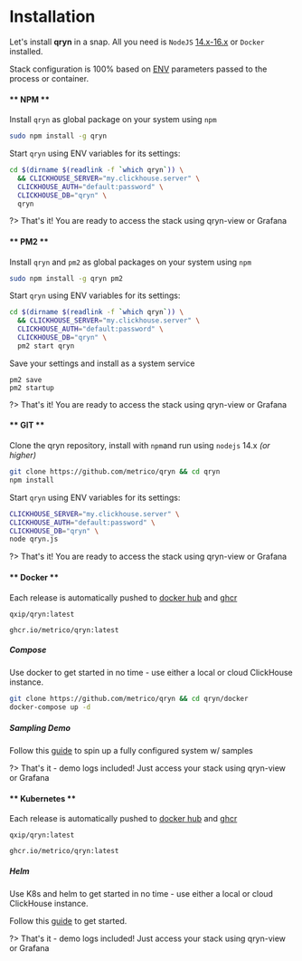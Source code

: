 # Installation

Let's install **qryn** in a snap. All you need is `NodeJS` [14.x-16.x](https://github.com/nodesource/distributions) or `Docker` installed.

Stack configuration is 100% based on [ENV](env.md) parameters passed to the process or container.

<!-- tabs:start -->

#### ** NPM **
Install `qryn` as global package on your system using `npm`
```bash
sudo npm install -g qryn
```

Start `qryn` using ENV variables for its settings:

```bash
cd $(dirname $(readlink -f `which qryn`)) \
  && CLICKHOUSE_SERVER="my.clickhouse.server" \
  CLICKHOUSE_AUTH="default:password" \
  CLICKHOUSE_DB="qryn" \
  qryn
```

?> That's it! You are ready to access the stack using qryn-view or Grafana


#### ** PM2 **
Install `qryn` and `pm2` as global packages on your system using `npm`

```bash
sudo npm install -g qryn pm2
```

Start `qryn` using ENV variables for its settings:
```bash
cd $(dirname $(readlink -f `which qryn`)) \
  && CLICKHOUSE_SERVER="my.clickhouse.server" \
  CLICKHOUSE_AUTH="default:password" \
  CLICKHOUSE_DB="qryn" \
  pm2 start qryn
```

Save your settings and install as a system service
```
pm2 save
pm2 startup
```

?> That's it! You are ready to access the stack using qryn-view or Grafana

#### ** GIT **
Clone the qryn repository, install with `npm`and run using `nodejs` 14.x *(or higher)*
```bash
git clone https://github.com/metrico/qryn && cd qryn
npm install
```

Start `qryn` using ENV variables for its settings:

```bash
CLICKHOUSE_SERVER="my.clickhouse.server" \
CLICKHOUSE_AUTH="default:password" \
CLICKHOUSE_DB="qryn" \
node qryn.js
```

?> That's it! You are ready to access the stack using qryn-view or Grafana

#### ** Docker **

Each release is automatically pushed to [docker hub](https://hub.docker.com/r/qxip/qryn/tags) and [ghcr](ghcr.io/metrico/qryn:2.1.11)
```
qxip/qryn:latest
```
```
ghcr.io/metrico/qryn:latest
```

##### Compose
Use docker to get started in no time - use either a local or cloud ClickHouse instance.

```bash
git clone https://github.com/metrico/qryn && cd qryn/docker
docker-compose up -d
```

##### Sampling Demo

Follow this [guide](https://github.com/metrico/opentelemetry-trace-sampling-demo) to spin up a fully configured system w/ samples

?> That's it - demo logs included! Just access your stack using qryn-view or Grafana

#### ** Kubernetes **

Each release is automatically pushed to [docker hub](https://hub.docker.com/r/qxip/qryn/tags) and [ghcr](ghcr.io/metrico/qryn:2.1.11)
```
qxip/qryn:latest
```
```
ghcr.io/metrico/qryn:latest
```

##### Helm
Use K8s and helm to get started in no time - use either a local or cloud ClickHouse instance.

Follow this [guide](https://github.com/metrico/qryn-k8s) to get started.

?> That's it - demo logs included! Just access your stack using qryn-view or Grafana

<!-- tabs:end -->
